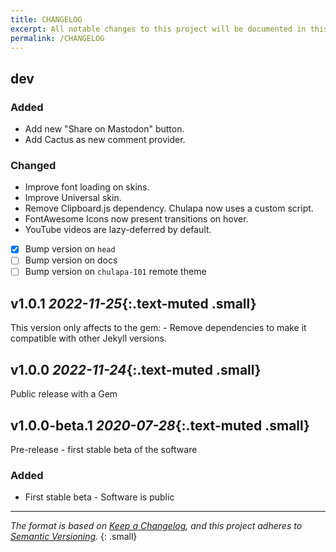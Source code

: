 ```yaml
---
title: CHANGELOG
excerpt: All notable changes to this project will be documented in this file.
permalink: /CHANGELOG
---
```


## dev

### Added
-   Add new "Share on Mastodon" button.
-   Add Cactus as new comment provider.


### Changed

-   Improve font loading on skins.
-   Improve Universal skin.
-   Remove Clipboard.js dependency. Chulapa now uses a custom script.
-   FontAwesome Icons now present transitions on hover.
-   YouTube videos are lazy-deferred by default.

-   [x] Bump version on `head`
-   [ ] Bump version on docs
-   [ ] Bump version on `chulapa-101` remote theme

## v1.0.1 *2022-11-25*{:.text-muted .small}

This version only affects to the gem: - Remove dependencies to make it compatible with other Jekyll versions.

## v1.0.0 *2022-11-24*{:.text-muted .small}

Public release with a Gem

## v1.0.0-beta.1 *2020-07-28*{:.text-muted .small}

Pre-release - first stable beta of the software

### Added

- First stable beta - Software is public 


---

*The format is based on [Keep a Changelog](https://keepachangelog.com/en/1.0.0/),
and this project adheres to [Semantic Versioning](https://semver.org/spec/v2.0.0.html).*
{: .small}
